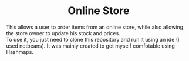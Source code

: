 <h1 align="center">Online Store</h1>

This allows a user to order items from an online store, while also allowing the store owner to update his stock and prices. 
<br />
To use it, you just need to clone this repository and run it using an ide (I used netbeans). It was mainly created to get myself comfotable using Hashmaps.

